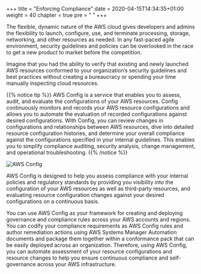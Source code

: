 +++
title = "Enforcing Compliance"
date = 2020-04-15T14:34:35+01:00
weight = 40
chapter = true
pre = "<b> </b>"
+++

The flexible, dynamic nature of the AWS cloud gives developers and admins the flexibility to launch, configure, use, and terminate processing, storage, networking, and other resources as needed. In any fast-paced agile environment, security guidelines and policies can be overlooked in the race to get a new product to market before the competition.

Imagine that you had the ability to verify that existing and newly launched AWS resources conformed to your organization’s security guidelines and best practices without creating a bureaucracy or spending your time manually inspecting cloud resources.

{{% notice tip %}}
AWS Config is a service that enables you to assess, audit, and evaluate the configurations of your AWS resources. Config continuously monitors and records your AWS resource configurations and allows you to automate the evaluation of recorded configurations against desired configurations. With Config, you can review changes in configurations and relationships between AWS resources, dive into detailed resource configuration histories, and determine your overall compliance against the configurations specified in your internal guidelines. This enables you to simplify compliance auditing, security analysis, change management, and operational troubleshooting.
{{% /notice %}}

![AWS Config](https://d1.awsstatic.com/Products/product-name/diagrams/product-page-diagram-Config_how-it-works.bd28728a9066c55d7ee69c0a655109001462e25b.png)

AWS Config is designed to help you assess compliance with your internal policies and regulatory standards by providing you visibility into the configuration of your AWS resources as well as third-party resources, and evaluating resource configuration changes against your desired configurations on a continuous basis.

You can use AWS Config as your framework for creating and deploying governance and compliance rules across your AWS accounts and regions. You can codify your compliance requirements as AWS Config rules and author remediation actions using AWS Systems Manager Automation documents and package them together within a conformance pack that can be easily deployed across an organization. Therefore, using AWS Config, you can automate assessment of your resource configurations and resource changes to help you ensure continuous compliance and self-governance across your AWS infrastructure.